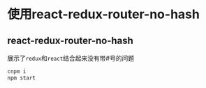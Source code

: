 # 使用react-redux-router-no-hash

## react-redux-router-no-hash
展示了`redux`和`react`结合起来没有带#号的问题
```bash
cnpm i 
npm start


```
